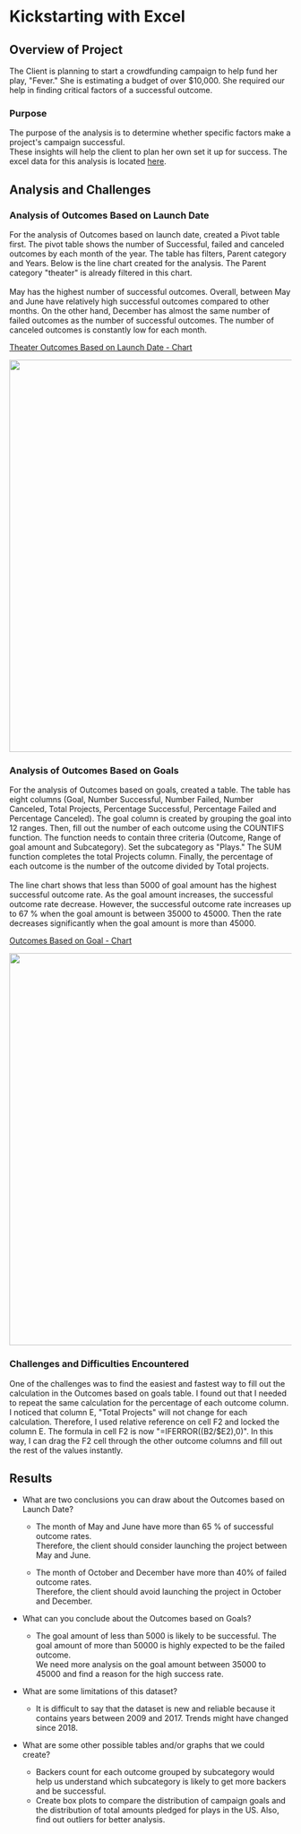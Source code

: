 # Kickstarting with Excel

## Overview of Project
The Client is planning to start a crowdfunding campaign to help fund her play, "Fever." She is estimating a budget of over $10,000. She required our help in finding critical factors of a successful outcome.

### Purpose
The purpose of the analysis is to determine whether specific factors make a project's campaign successful. <br>
These insights will help the client to plan her own set it up for success. The excel data for this analysis is located [here](https://github.com/Takomochi/kickstarter-analysis/blob/main/Kickstarter_Challenge.zip).
  
## Analysis and Challenges

### Analysis of Outcomes Based on Launch Date
For the analysis of Outcomes based on launch date, created a Pivot table first. The pivot table shows the number of Successful, failed and canceled outcomes by each month of the year. The table has filters, Parent category and Years.  Below is the line chart created for the analysis. The Parent category "theater" is already filtered in this chart.<br>
<br>
May has the highest number of successful outcomes. Overall, between May and June have relatively high successful outcomes compared to other months. On the other hand, December has almost the same number of failed outcomes as the number of successful outcomes. The number of canceled outcomes is constantly low for each month.

[Theater Outcomes Based on Launch Date - Chart](https://github.com/Takomochi/kickstarter-analysis/blob/main/resources/Theater_Outcomes_vs_Launch.png)

<img src="https://user-images.githubusercontent.com/85041697/139329947-45b63d2d-d881-4706-9e4d-f959a9027817.png" width="700">


### Analysis of Outcomes Based on Goals
For the analysis of Outcomes based on goals, created a table. The table has eight columns (Goal, Number Successful, Number Failed, Number Canceled, Total Projects, Percentage Successful, Percentage Failed and Percentage Canceled). The goal column is created by grouping the goal into 12 ranges. Then, fill out the number of each outcome using the COUNTIFS function. The function needs to contain three criteria (Outcome, Range of goal amount and Subcategory). Set the subcategory as "Plays." The SUM function completes the total Projects column. Finally, the percentage of each outcome is the number of the outcome divided by Total projects.<br>
<br>
The line chart shows that less than 5000 of goal amount has the highest successful outcome rate. As the goal amount increases, the successful outcome rate decrease. However, the successful outcome rate increases up to 67 % when the goal amount is between 35000 to 45000. Then the rate decreases significantly when the goal amount is more than 45000.

[Outcomes Based on Goal - Chart](https://github.com/Takomochi/kickstarter-analysis/blob/main/resources/Outcomes_vs_Goals.png)

<img src="https://user-images.githubusercontent.com/85041697/139330635-b9aa059a-754e-4b73-a778-085fa933123f.png" width="700">


### Challenges and Difficulties Encountered
One of the challenges was to find the easiest and fastest way to fill out the calculation in the Outcomes based on goals table. I found out that I needed to repeat the same calculation for the percentage of each outcome column. I noticed that column E, "Total Projects" will not change for each calculation.  Therefore, I used relative reference on cell F2 and locked the column E. The formula in cell F2 is now "=IFERROR((B2/$E2),0)". In this way, I can drag the F2 cell through the other outcome columns and fill out the rest of the values instantly.

## Results

- What are two conclusions you can draw about the Outcomes based on Launch Date? <br>
  - The month of May and June have more than 65 % of successful outcome rates.<br>
    Therefore, the client should consider launching the project between May and June.
    
  - The month of October and December have more than 40% of failed outcome rates.<br>
    Therefore, the client should avoid launching the project in October and December.


- What can you conclude about the Outcomes based on Goals?<br>
  - The goal amount of less than 5000 is likely to be successful. The goal amount of more than 50000 is highly expected to be the failed outcome.<br> 
    We need more analysis on the    goal amount between 35000 to 45000 and find a reason for the high success rate.

- What are some limitations of this dataset?<br>
  - It is difficult to say that the dataset is new and reliable because it contains years between 2009 and 2017. Trends might have changed since 2018.

- What are some other possible tables and/or graphs that we could create?<br>
  - Backers count for each outcome grouped by subcategory would help us understand which subcategory is likely to get more backers and be successful.<br>
  - Create box plots to compare the distribution of campaign goals and the distribution of total amounts pledged for plays in the US. Also, find out outliers for better analysis.

 
